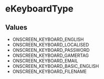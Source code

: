 # eKeyboardType

## Values
* ONSCREEN_KEYBOARD_ENGLISH
* ONSCREEN_KEYBOARD_LOCALISED
* ONSCREEN_KEYBOARD_PASSWORD
* ONSCREEN_KEYBOARD_GAMERTAG
* ONSCREEN_KEYBOARD_EMAIL
* ONSCREEN_KEYBOARD_BASIC_ENGLISH
* ONSCREEN_KEYBOARD_FILENAME